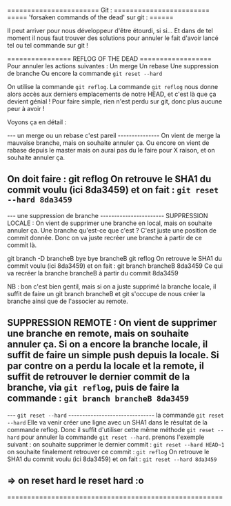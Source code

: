======================= Git : ========================
===== 'forsaken commands of the dead' sur git : ======

Il peut arriver pour nous développeur d'être étourdi, si si... 
Et dans de tel moment il nous faut trouver des solutions pour annuler 
le fait d'avoir lancé tel ou tel commande sur git !

================ REFLOG OF THE DEAD ==================
Pour annuler les actions suivantes :
Un merge
Un rebase
Une suppression de branche
Ou encore la commande `git reset --hard`

On utilise la commande `git reflog`.
La commande `git reflog` nous donne alors accès aux derniers emplacements 
de notre HEAD, et c'est là que ça devient génial !
Pour faire simple, rien n'est perdu sur git, donc plus aucune peur à avoir !

Voyons ça en détail :

--- un merge ou un rebase c'est pareil ---------------
On vient de merge la mauvaise branche, mais on souhaite annuler ça.
Ou encore on vient de rabase depuis le master mais on aurai pas du le faire pour X raison, et on souhaite annuler ça.

On doit faire :
git reflog
On retrouve le SHA1 du commit voulu (ici 8da3459) et on fait :
`git reset --hard 8da3459`
------------------------------------------------------

--- une suppression de branche -----------------------
SUPPRESSION LOCALE :
On vient de supprimer une branche en local, mais on souhaite annuler ça.
Une branche qu'est-ce que c'est ? C'est juste une position de 
commit donnée. Donc on va juste recréer une branche à partir 
de ce commit là.

git branch -D brancheB
bye bye brancheB
git reflog
On retrouve le SHA1 du commit voulu (ici 8da3459) et on fait :
git branch brancheB 8da3459
Ce qui va recréer la branche brancheB à partir du commit 8da3459

NB : bon c'est bien gentil, mais si on a juste supprimé la branche locale,
il suffit de faire un git branch brancheB et git s'occupe de nous créer la branche ainsi que 
de l'associer au remote.

SUPPRESSION REMOTE :
On vient de supprimer une branche en remote, mais on souhaite annuler ça.
Si on a encore la branche locale, il suffit de faire un simple push depuis la locale.
Si par contre on a perdu la locale et la remote, il suffit de retrouver le dernier commit de la branche, 
via `git reflog`, puis de faire la commande : `git branch brancheB 8da3459`
------------------------------------------------------

--- `git reset --hard` -------------------------------
la commande `git reset --hard`
Elle va venir créer une ligne avec un SHA1 dans le résultat de la commande 
reflog. Donc il suffit d'utiliser cette même méthode `git reset --hard` pour annuler 
la commande `git reset --hard`.
prenons l'exemple suivant :
on souhaite supprimer le dernier commit :
`git reset --hard HEAD~1`
on souhaite finalement retrouver ce commit :
`git reflog`
On retrouve le SHA1 du commit voulu (ici 8da3459) et on fait :
`git reset --hard 8da3459`

=> on reset hard le reset hard :o 
------------------------------------------------------

======================================================
